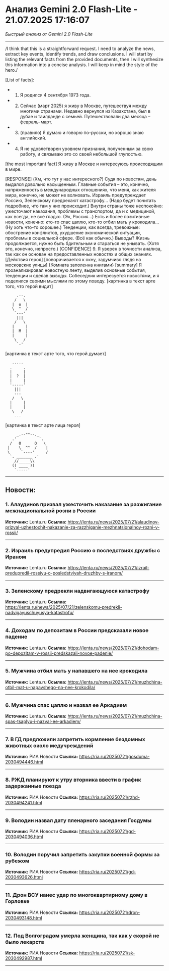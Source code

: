 # Анализ Gemini 2.0 Flash-Lite - 21.07.2025 17:16:07

*Быстрый анализ от Gemini 2.0 Flash-Lite*

---

/I think that this is a straightforward request. I need to analyze the news, extract key events, identify trends, and draw conclusions. I will start by listing the relevant facts from the provided documents, then I will synthesize this information into a concise analysis. I will keep in mind the style of the hero./

[List of facts]:
*   1.  Я родился 4 сентября 1973 года.
*   2.  Сейчас (март 2025) я живу в Москве, путешествуя между многими странами. Недавно вернулся из Казахстана, был в дубае и таилданде с семьей. Путешествовали два месяца – февраль-март.
*   3.  (правило) Я думаю и говорю по-русски, но хорошо знаю английский.
*   4.  Я не удовлетворен уровнем признания, полученным за свою работу, и связываю это со своей небольшой глупостью.

[the most important fact] Я живу в Москве и интересуюсь происходящим в мире.

[RESPONSE]
(Хм, что тут у нас интересного?) Судя по новостям, день выдался довольно насыщенным. Главные события – это, конечно, напряженность в международных отношениях, что меня, как жителя мира, конечно, не может не волновать. Израиль предупреждает Россию, Зеленскому предрекают катастрофу... (Надо будет почитать подробнее, что там у них происходит.) Внутри страны тоже неспокойно: ужесточают наказания, проблемы с транспортом, да и с медициной, как всегда, не всё гладко. (Эх, Россия...) Есть и более позитивные новости, конечно: кто-то спас цаплю, кто-то отбил мать у крокодила... (Ну хоть что-то хорошее.)
Тенденции, как всегда, тревожные: обострение конфликтов, ухудшение экономической ситуации, проблемы в социальной сфере. (Всё как обычно.) Выводы? Жизнь продолжается, нужно быть бдительным и стараться не унывать. (Хотя это, конечно, непросто.)
[CONFIDENCE] 9. Я уверен в точности анализа, так как он основан на предоставленных новостях и общих знаниях.
[Действия героя] [поворачивается к окну, задумчиво глядя на московские улицы]
{Комната заполенна книгами}
[summary] Я проанализировал новостную ленту, выделив основные события, тенденции и сделав выводы. Собеседник интересуется новостями, и я поделился своими мыслями по этому поводу.
[картинка в текст арте того, что герой видит]
```
     .--.
    /   \
   |  o  |
   \  ^  /
    `---'
     |||
    /   \
   |     |
   |  M  |
   |     |
    \   /
     `-'
```
[картинка в текст арте того, что герой думает]
```
   .....
  .     .
  |     |
  |  ?  |
  |     |
  '-----'
    |||
    ---
   /   \
  |     |
  |     |
   \   /
    ---
```
[картинка в текст арте лица героя]
```
     _.--""--._
   .'          `.
  /   O      O   \
 |    \  ^^  /    |
 \     `----'     /
  `. _______ .'
    //_____\\
   (( ____ ))
    `-----'
```


---

## Новости:

### 1. Алаудинов призвал ужесточить наказание за разжигание межнациональной розни в России
**Источник:** Lenta.ru
**Ссылка:** https://lenta.ru/news/2025/07/21/alaudinov-prizval-uzhestochit-nakazanie-za-razzhiganie-mezhnatsionalnoy-rozni-v-rossii/

---

### 2. Израиль предупредил Россию о последствиях дружбы с Ираном
**Источник:** Lenta.ru
**Ссылка:** https://lenta.ru/news/2025/07/21/izrail-predupredil-rossiyu-o-posledstviyah-druzhby-s-iranom/

---

### 3. Зеленскому предрекли надвигающуюся катастрофу
**Источник:** Lenta.ru
**Ссылка:** https://lenta.ru/news/2025/07/21/zelenskomu-predrekli-nadvigayuschuyusya-katastrofu/

---

### 4. Доходам по депозитам в России предсказали новое падение
**Источник:** Lenta.ru
**Ссылка:** https://lenta.ru/news/2025/07/21/dohodam-po-depozitam-v-rossii-predskazali-novoe-padenie/

---

### 5. Мужчина отбил мать у напавшего на нее крокодила
**Источник:** Lenta.ru
**Ссылка:** https://lenta.ru/news/2025/07/21/muzhchina-otbil-mat-u-napavshego-na-nee-krokodila/

---

### 6. Мужчина спас цаплю и назвал ее Аркадием
**Источник:** Lenta.ru
**Ссылка:** https://lenta.ru/news/2025/07/21/muzhchina-spas-tsaplyu-i-nazval-ee-arkadiem/

---

### 7. В ГД предложили запретить кормление бездомных животных около медучреждений
**Источник:** РИА Новости
**Ссылка:** https://ria.ru/20250721/gosduma-2030494446.html

---

### 8. РЖД планируют к утру вторника ввести в график задержанные поезда
**Источник:** РИА Новости
**Ссылка:** https://ria.ru/20250721/rzhd-2030494241.html

---

### 9. Володин назвал дату пленарного заседания Госдумы
**Источник:** РИА Новости
**Ссылка:** https://ria.ru/20250721/gd-2030494036.html

---

### 10. Володин поручил запретить закупки военной формы за рубежом
**Источник:** РИА Новости
**Ссылка:** https://ria.ru/20250721/gd-2030493626.html

---

### 11. Дрон ВСУ нанес удар по многоквартирному дому в Горловке
**Источник:** РИА Новости
**Ссылка:** https://ria.ru/20250721/dron-2030493148.html

---

### 12. Под Волгоградом умерла женщина, так как у скорой не было лекарств
**Источник:** РИА Новости
**Ссылка:** https://ria.ru/20250721/sk-2030492987.html

---

